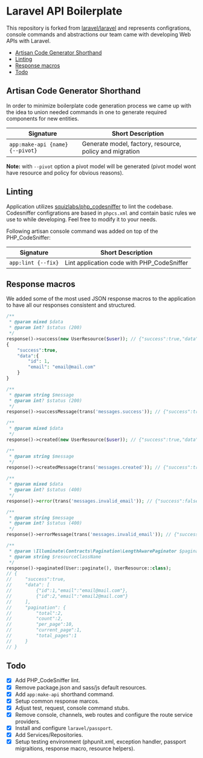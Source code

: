 # Laravel API Boilerplate

This repository is forked from [laravel/laravel](https://github.com/laravel/laravel) and represents configrations, console commands and abstractions our team came with developing Web APIs with Laravel.

-   [Artisan Code Generator Shorthand](#artisan-code-generator-shorthand)
-   [Linting](#linting)
-   [Response macros](#response-macros)
-   [Todo](#todo)

## Artisan Code Generator Shorthand

In order to minimize boilerplate code generation process we came up with the idea to union needed commands in one to generate required components for new entities.

| Signature                       | Short Description                                       |
| ------------------------------- | ------------------------------------------------------- |
| `app:make-api {name} {--pivot}` | Generate model, factory, resource, policy and migration |

**Note:** with `--pivot` option a pivot model will be generated (pivot model wont have resource and policy for obvious reasons).

## Linting

Application utilizes [squizlabs/php_codesniffer](https://github.com/squizlabs/PHP_CodeSniffer) to lint the codebase.
Codesniffer configrations are based in `phpcs.xml` and contain basic rules we use to while developing. Feel free to modify it to your needs.

Following artisan console command was added on top of the PHP_CodeSniffer:

| Signature          | Short Description                          |
| ------------------ | ------------------------------------------ |
| `app:lint {--fix}` | Lint application code with PHP_CodeSniffer |

## Response macros

We added some of the most used JSON response macros to the application to have all our responses consistent and structured.

```php
/**
 * @param mixed $data
 * @param int? $status (200)
 */
response()->success(new UserResource($user)); // {"success":true,"data":{"id":1,"email":"email@mail.com"}}
{
    "success":true,
    "data":{
        "id": 1,
        "email": "email@mail.com"
    }
}

/**
 * @param string $message
 * @param int? $status (200)
 */
response()->successMessage(trans('messages.success')); // {"success":true,"data":{"message":"messages.success"}}

/**
 * @param mixed $data
 */
response()->created(new UserResource($user)); // {"success":true,"data":{"id":1,"email":"email@mail.com"}} <- status code 201

/**
 * @param string $message
 */
response()->createdMessage(trans('messages.created')); // {"success":true,"data":{"message":"messages.created"}} <- status code 201

/**
 * @param mixed $data
 * @param int? $status (400)
 */
response()->error(trans('messages.invalid_email')); // {"success":false,"error":"messages.invalid_email"} <- status code 400

/**
 * @param string $message
 * @param int? $status (400)
 */
response()->errorMessage(trans('messages.invalid_email')); // {"success":false,"error":{"message":"messages.invalid_email"}}

/**
 * @param \Illuminate\Contracts\Pagination\LengthAwarePaginator $paginator
 * @param string $resourceClassName
 */
response()->paginated(User::paginate(), UserResource::class);
// {
//     "success":true,
//     "data": [
//         {"id":1,"email":"email@mail.com"},
//         {"id":2,"email":"email2@mail.com"}
//     ],
//     "pagination": {
//         "total":2,
//         "count":2,
//         "per_page":10,
//         "current_page":1,
//         "total_pages":1
//     }
// }
```

## Todo

-   [x] Add PHP_CodeSniffer lint.
-   [x] Remove package.json and sass/js default resources.
-   [x] Add `app:make-api` shorthand command.
-   [x] Setup common response marcos.
-   [x] Adjust test, request, console command stubs.
-   [x] Remove console, channels, web routes and configure the route service providers.
-   [x] Install and configure `laravel/passport`.
-   [x] Add Services/Repositories.
-   [x] Setup testing environment (phpunit.xml, exception handler, passport migraitions, response macro, resource helpers).

